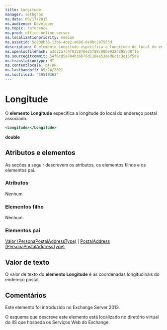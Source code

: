 ```yaml
---
title: Longitude
manager: sethgros
ms.date: 09/17/2015
ms.audience: Developer
ms.topic: reference
ms.prod: office-online-server
ms.localizationpriority: medium
ms.assetid: 5c000b36-13b6-4ce2-a686-6e0bc207553d
description: O elemento Longitude especifica a longitude do local do endereço postal associado.
ms.openlocfilehash: a3d22a7c4f835070e25f89c00be92248955d8f16
ms.sourcegitcommit: 54f6cd5a704b36b76d110ee53a6d6c1c3e15f5a9
ms.translationtype: MT
ms.contentlocale: pt-BR
ms.lasthandoff: 09/24/2021
ms.locfileid: "59519363"
---
```

# <a name="longitude"></a>Longitude

O **elemento Longitude** especifica a longitude do local do endereço postal associado. 
  
```XML
<Longitude></Longitude>
```

 **double**
## <a name="attributes-and-elements"></a>Atributos e elementos

As seções a seguir descrevem os atributos, os elementos filhos e os elementos pai.
  
### <a name="attributes"></a>Atributos

Nenhum
  
### <a name="child-elements"></a>Elementos filho

Nenhum.
  
### <a name="parent-elements"></a>Elementos pai

[Valor (PersonaPostalAddressType)](value-personapostaladdresstype.md)  |  [PostalAddress (PersonaPostalAddressType)](postaladdress-personapostaladdresstype.md)
  
## <a name="text-value"></a>Valor de texto

O valor de texto do **elemento Longitude** é as coordenadas longitudinais do endereço postal. 
  
## <a name="remarks"></a>Comentários

Este elemento foi introduzido no Exchange Server 2013.
  
O esquema que descreve este elemento está localizado no diretório virtual do IIS que hospeda os Serviços Web do Exchange.
  

